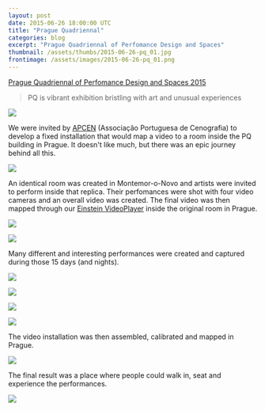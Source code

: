 ```yaml
---
layout: post
date: 2015-06-26 18:00:00 UTC
title: "Prague Quadriennal"
categories: blog
excerpt: "Prague Quadriennal of Perfomance Design and Spaces"
thumbnail: /assets/thumbs/2015-06-26-pq_01.jpg
frontimage: /assets/images/2015-06-26-pq_01.png
---
```


[Prague Quadriennal of Perfomance Design and Spaces 2015][1]
> PQ is vibrant exhibition bristling with art and unusual experiences

![](/assets/images/2015-06-26-pq_01.png)

We were invited by [APCEN][2] (Associação Portuguesa de Cenografia) to develop a fixed installation that would map a video to a room inside the PQ building in Prague. It doesn't like much, but there was an epic journey behind all this.

![](/assets/images/2015-06-26-pq_09.jpg)

An identical room was created in Montemor-o-Novo and artists were invited to perform inside that replica. Their perfomances were shot with four video cameras and an overall video was created. The final video was then mapped through our [Einstein VideoPlayer][3] inside the original room in Prague.

![](/assets/images/2015-06-26-pq_02.jpg)

![](/assets/images/2015-06-26-pq_03.jpg)

Many different and interesting performances were created and captured during those 15 days (and nights).

![](/assets/images/2015-06-26-pq_06.jpg)

![](/assets/images/2015-06-26-pq_07.jpg)

![](/assets/images/2015-06-26-pq_04.jpg)

![](/assets/images/2015-06-26-pq_05.jpg)

The video installation was then assembled, calibrated and mapped in Prague.

![](/assets/images/2015-06-26-pq_08.jpg)

The final result was a place where people could walk in, seat and experience the performances.

![](/assets/images/2015-06-26-pq_10.jpg)

[1]: http://www.pq.cz/en/
[2]: https://apcen.wordpress.com/
[3]: http://artica.cc/einstein/
